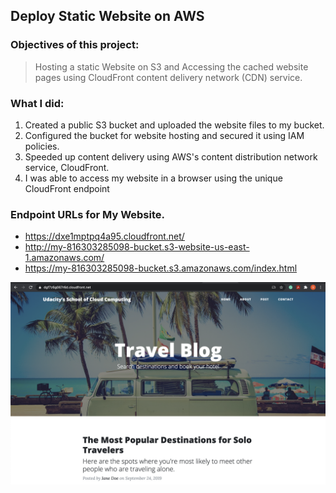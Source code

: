 ## Deploy Static Website on AWS

### Objectives of this project:
> Hosting a static Website on S3 and
> Accessing the cached website pages using CloudFront content delivery network (CDN) service.

### What I did:
1. Created a public S3 bucket and uploaded the website files to my bucket.
2. Configured the bucket for website hosting and secured it using IAM policies.
3. Speeded up content delivery using AWS's content distribution network service, CloudFront.
4. I was able to access my website in a browser using the unique CloudFront endpoint

### Endpoint URLs for My Website.
- https://dxe1mptpq4a95.cloudfront.net/
- http://my-816303285098-bucket.s3-website-us-east-1.amazonaws.com/
- https://my-816303285098-bucket.s3.amazonaws.com/index.html  

![screenshot](screenshots/screen.png)
